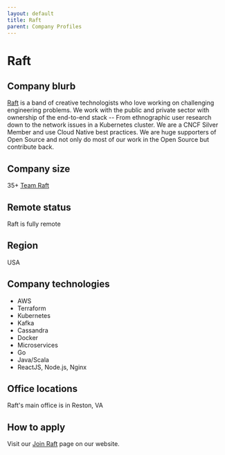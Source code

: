 ```yaml
---
layout: default
title: Raft
parent: Company Profiles
---
```


# Raft

## Company blurb

[Raft](https://goraft.tech/) is a band of creative technologists who love working on challenging engineering problems. We work with the public and private sector with ownership of the end-to-end stack -- From ethnographic user research down to the network issues in a Kubernetes cluster. We are a CNCF Silver Member and use Cloud Native best practices. We are huge supporters of Open Source and not only do most of our work in the Open Source but contribute back.

## Company size

35+ [Team Raft](https://goraft.tech/about/#team)

## Remote status

Raft is fully remote

## Region

USA

## Company technologies

* AWS
* Terraform
* Kubernetes
* Kafka
* Cassandra
* Docker
* Microservices
* Go
* Java/Scala
* ReactJS, Node.js, Nginx

## Office locations

Raft's main office is in Reston, VA

## How to apply

Visit our [Join Raft](https://goraft.tech/join/) page on our website.

